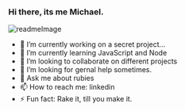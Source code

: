### Hi there, its me Michael.
![readmeImage](https://user-images.githubusercontent.com/68996309/101536472-55133100-399a-11eb-8f54-b8fb6fb26fab.gif)

- 🔭 I’m currently working on a secret project...
- 🌱 I’m currently learning JavaScript and Node
- 👯 I’m looking to collaborate on different projects
- 🤔 I’m looking for gernal help sometimes.
- 💬 Ask me about rubies
- 📫 How to reach me: linkedin 
- ⚡ Fun fact: Rake it, till you make it.
<!--
**MrBeamer/MrBeamer** is a ✨ _special_ ✨ repository because its `README.md` (this file) appears on your GitHub profile.



-->
